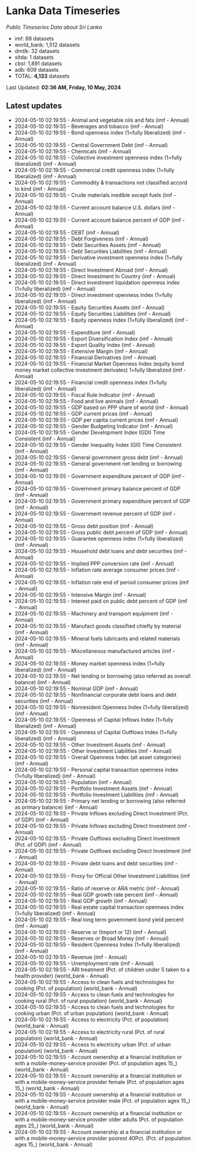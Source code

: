 # Lanka Data Timeseries
*Public Timeseries Data about Sri Lanka*

* imf: 88 datasets
* world_bank: 1,512 datasets
* dmtlk: 32 datasets
* sltda: 1 datasets
* cbsl: 1,891 datasets
* adb: 609 datasets
* TOTAL: **4,133** datasets

Last Updated: **02:36 AM, Friday, 10 May, 2024**

## Latest updates

* 2024-05-10 02:19:55 - Animal and vegetable oils and fats (imf - Annual)
* 2024-05-10 02:19:55 - Beverages and tobacco (imf - Annual)
* 2024-05-10 02:19:55 - Bond openness index (1=fully liberalized) (imf - Annual)
* 2024-05-10 02:19:55 - Central Government Debt (imf - Annual)
* 2024-05-10 02:19:55 - Chemicals (imf - Annual)
* 2024-05-10 02:19:55 - Collective investment openness index (1=fully liberalized) (imf - Annual)
* 2024-05-10 02:19:55 - Commercial credit openness index (1=fully liberalized) (imf - Annual)
* 2024-05-10 02:19:55 - Commodity & transactions not classified accord to kind (imf - Annual)
* 2024-05-10 02:19:55 - Crude materials inedible except fuels (imf - Annual)
* 2024-05-10 02:19:55 - Current account balance U.S. dollars (imf - Annual)
* 2024-05-10 02:19:55 - Current account balance percent of GDP (imf - Annual)
* 2024-05-10 02:19:55 - DEBT (imf - Annual)
* 2024-05-10 02:19:55 - Debt Forgiveness (imf - Annual)
* 2024-05-10 02:19:55 - Debt Securities Assets (imf - Annual)
* 2024-05-10 02:19:55 - Debt Securities Liabilities (imf - Annual)
* 2024-05-10 02:19:55 - Derivative investment openness index (1=fully liberalized) (imf - Annual)
* 2024-05-10 02:19:55 - Direct Investment Abroad (imf - Annual)
* 2024-05-10 02:19:55 - Direct Investment In Country (imf - Annual)
* 2024-05-10 02:19:55 - Direct investment liquidation openness index (1=fully liberalized) (imf - Annual)
* 2024-05-10 02:19:55 - Direct investment openness index (1=fully liberalized) (imf - Annual)
* 2024-05-10 02:19:55 - Equity Securities Assets (imf - Annual)
* 2024-05-10 02:19:55 - Equity Securities Liabilities (imf - Annual)
* 2024-05-10 02:19:55 - Equity openness index (1=fully liberalized) (imf - Annual)
* 2024-05-10 02:19:55 - Expenditure (imf - Annual)
* 2024-05-10 02:19:55 - Export Diversification Index (imf - Annual)
* 2024-05-10 02:19:55 - Export Quality Index (imf - Annual)
* 2024-05-10 02:19:55 - Extensive Margin (imf - Annual)
* 2024-05-10 02:19:55 - Financial Derivatives (imf - Annual)
* 2024-05-10 02:19:55 - Financial Market Openness Index (equity bond money market collective investment derivates) 1=fully liberalized (imf - Annual)
* 2024-05-10 02:19:55 - Financial credit openness index (1=fully liberalized) (imf - Annual)
* 2024-05-10 02:19:55 - Fiscal Rule Indicator (imf - Annual)
* 2024-05-10 02:19:55 - Food and live animals (imf - Annual)
* 2024-05-10 02:19:55 - GDP based on PPP share of world (imf - Annual)
* 2024-05-10 02:19:55 - GDP current prices (imf - Annual)
* 2024-05-10 02:19:55 - GDP per capita current prices (imf - Annual)
* 2024-05-10 02:19:55 - Gender Budgeting Indicator (imf - Annual)
* 2024-05-10 02:19:55 - Gender Development Index (GDI) Time Consistent (imf - Annual)
* 2024-05-10 02:19:55 - Gender Inequality Index (GII) Time Consistent (imf - Annual)
* 2024-05-10 02:19:55 - General government gross debt (imf - Annual)
* 2024-05-10 02:19:55 - General government net lending or borrowing (imf - Annual)
* 2024-05-10 02:19:55 - Government expenditure percent of GDP (imf - Annual)
* 2024-05-10 02:19:55 - Government primary balance percent of GDP (imf - Annual)
* 2024-05-10 02:19:55 - Government primary expenditure percent of GDP (imf - Annual)
* 2024-05-10 02:19:55 - Government revenue percent of GDP (imf - Annual)
* 2024-05-10 02:19:55 - Gross debt position (imf - Annual)
* 2024-05-10 02:19:55 - Gross public debt percent of GDP (imf - Annual)
* 2024-05-10 02:19:55 - Guarantee openness index (1=fully liberalized) (imf - Annual)
* 2024-05-10 02:19:55 - Household debt loans and debt securities (imf - Annual)
* 2024-05-10 02:19:55 - Implied PPP conversion rate (imf - Annual)
* 2024-05-10 02:19:55 - Inflation rate average consumer prices (imf - Annual)
* 2024-05-10 02:19:55 - Inflation rate end of period consumer prices (imf - Annual)
* 2024-05-10 02:19:55 - Intensive Margin (imf - Annual)
* 2024-05-10 02:19:55 - Interest paid on public debt percent of GDP (imf - Annual)
* 2024-05-10 02:19:55 - Machinery and transport equipment (imf - Annual)
* 2024-05-10 02:19:55 - Manufact goods classified chiefly by material (imf - Annual)
* 2024-05-10 02:19:55 - Mineral fuels lubricants and related materials (imf - Annual)
* 2024-05-10 02:19:55 - Miscellaneous manufactured articles (imf - Annual)
* 2024-05-10 02:19:55 - Money market openness index (1=fully liberalized) (imf - Annual)
* 2024-05-10 02:19:55 - Net lending or borrowing (also referred as overall balance) (imf - Annual)
* 2024-05-10 02:19:55 - Nominal GDP (imf - Annual)
* 2024-05-10 02:19:55 - Nonfinancial corporate debt loans and debt securities (imf - Annual)
* 2024-05-10 02:19:55 - Nonresident Openness Index (1=fully liberalized) (imf - Annual)
* 2024-05-10 02:19:55 - Openness of Capital Inflows Index (1=fully liberalized) (imf - Annual)
* 2024-05-10 02:19:55 - Openness of Capital Outflows Index (1=fully liberalized) (imf - Annual)
* 2024-05-10 02:19:55 - Other Investment Assets (imf - Annual)
* 2024-05-10 02:19:55 - Other Investment Liabilities (imf - Annual)
* 2024-05-10 02:19:55 - Overall Openness Index (all asset categories) (imf - Annual)
* 2024-05-10 02:19:55 - Personal capital transaction openness index (1=fully liberalized) (imf - Annual)
* 2024-05-10 02:19:55 - Population (imf - Annual)
* 2024-05-10 02:19:55 - Portfolio Investment Assets (imf - Annual)
* 2024-05-10 02:19:55 - Portfolio Investment Liabilities (imf - Annual)
* 2024-05-10 02:19:55 - Primary net lending or borrowing (also referred as primary balance) (imf - Annual)
* 2024-05-10 02:19:55 - Private Inflows excluding Direct Investment (Pct. of GDP) (imf - Annual)
* 2024-05-10 02:19:55 - Private Inflows excluding Direct Investment (imf - Annual)
* 2024-05-10 02:19:55 - Private Outflows excluding Direct Investment (Pct. of GDP) (imf - Annual)
* 2024-05-10 02:19:55 - Private Outflows excluding Direct Investment (imf - Annual)
* 2024-05-10 02:19:55 - Private debt loans and debt securities (imf - Annual)
* 2024-05-10 02:19:55 - Proxy for Official Other Investment Liabilities (imf - Annual)
* 2024-05-10 02:19:55 - Ratio of reserve or ARA metric (imf - Annual)
* 2024-05-10 02:19:55 - Real GDP growth rate percent (imf - Annual)
* 2024-05-10 02:19:55 - Real GDP growth (imf - Annual)
* 2024-05-10 02:19:55 - Real estate capital transaction openness index (1=fully liberalized) (imf - Annual)
* 2024-05-10 02:19:55 - Real long term government bond yield percent (imf - Annual)
* 2024-05-10 02:19:55 - Reserve or (Import or 12) (imf - Annual)
* 2024-05-10 02:19:55 - Reserves or Broad Money (imf - Annual)
* 2024-05-10 02:19:55 - Resident Openness Index (1=fully liberalized) (imf - Annual)
* 2024-05-10 02:19:55 - Revenue (imf - Annual)
* 2024-05-10 02:19:55 - Unemployment rate (imf - Annual)
* 2024-05-10 02:19:55 - ARI treatment (Pct. of children under 5 taken to a health provider) (world_bank - Annual)
* 2024-05-10 02:19:55 - Access to clean fuels and technologies for cooking (Pct. of population) (world_bank - Annual)
* 2024-05-10 02:19:55 - Access to clean fuels and technologies for cooking rural (Pct. of rural population) (world_bank - Annual)
* 2024-05-10 02:19:55 - Access to clean fuels and technologies for cooking urban (Pct. of urban population) (world_bank - Annual)
* 2024-05-10 02:19:55 - Access to electricity (Pct. of population) (world_bank - Annual)
* 2024-05-10 02:19:55 - Access to electricity rural (Pct. of rural population) (world_bank - Annual)
* 2024-05-10 02:19:55 - Access to electricity urban (Pct. of urban population) (world_bank - Annual)
* 2024-05-10 02:19:55 - Account ownership at a financial institution or with a mobile-money-service provider (Pct. of population ages 15_) (world_bank - Annual)
* 2024-05-10 02:19:55 - Account ownership at a financial institution or with a mobile-money-service provider female (Pct. of population ages 15_) (world_bank - Annual)
* 2024-05-10 02:19:55 - Account ownership at a financial institution or with a mobile-money-service provider male (Pct. of population ages 15_) (world_bank - Annual)
* 2024-05-10 02:19:55 - Account ownership at a financial institution or with a mobile-money-service provider older adults (Pct. of population ages 25_) (world_bank - Annual)
* 2024-05-10 02:19:55 - Account ownership at a financial institution or with a mobile-money-service provider poorest 40Pct. (Pct. of population ages 15_) (world_bank - Annual)